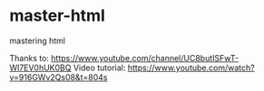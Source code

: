 # master-html
mastering html 


Thanks to: https://www.youtube.com/channel/UC8butISFwT-Wl7EV0hUK0BQ
Video tutorial: https://www.youtube.com/watch?v=916GWv2Qs08&t=804s
